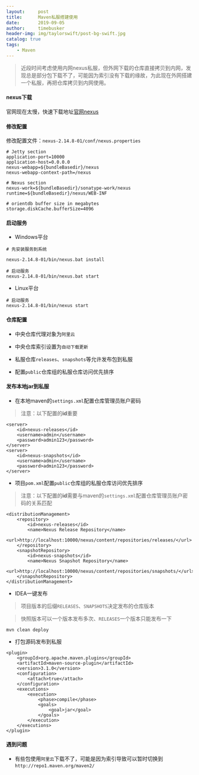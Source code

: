 ```yaml
---
layout:     post
title:      Maven私服搭建使用
date:       2019-09-05
author:     timebusker
header-img: img/taylorswift/post-bg-swift.jpg
catalog: true
tags:
    - Maven
---  
```


> 近段时间考虑使用内网nexus私服，但外网下载的仓库直接拷贝到内网，发现总是部分包下载不了，可能因为索引没有下载的缘故，为此现在外网搭建一个私服，再把仓库拷贝到内网使用。

#### nexus下载

官网现在太慢，快速下载地址[官网nexus](https://pan.baidu.com/s/1GPN8D1iIl79vLQBphO_qWg)

#### 修改配置

修改配置文件：`nexus-2.14.8-01/conf/nexus.properties`

```
# Jetty section
application-port=10000
application-host=0.0.0.0
nexus-webapp=${bundleBasedir}/nexus
nexus-webapp-context-path=/nexus

# Nexus section
nexus-work=${bundleBasedir}/sonatype-work/nexus
runtime=${bundleBasedir}/nexus/WEB-INF

# orientdb buffer size in megabytes
storage.diskCache.bufferSize=4096
```


#### 启动服务  

- Windows平台

```
# 先安装服务到系统

nexus-2.14.8-01/bin/nexus.bat install

# 启动服务
nexus-2.14.8-01/bin/nexus.bat start
```

- Linux平台

```
# 启动服务
nexus-2.14.8-01/bin/nexus start
```

#### 仓库配置

- 中央仓库代理对象为`阿里云`

- 中央仓库索引设置为`自动下载更新`

- 私服仓库`releases`、`snapshots`等允许发布包到私服

- 配置`public`仓库组的私服仓库访问优先排序


#### 发布本地jar到私服

- 在本地maven的`settings.xml`配置仓库管理员账户密码

> 注意：以下配置的**id**重要

```
<server>  
    <id>nexus-releases</id>  
    <username>admin</username>  
    <password>admin123</password>  
</server>  
<server>  
    <id>nexus-snapshots</id>  
    <username>admin</username>  
    <password>admin123</password>  
</server>
```

- 项目`pom.xml`配置`public`仓库组的私服仓库访问优先排序

> 注意：以下配置的**id**需要与maven的`settings.xml`配置仓库管理员账户密码的关系匹配

```
<distributionManagement>
    <repository>
        <id>nexus-releases</id>
        <name>Nexus Release Repository</name>
        <url>http://localhost:10000/nexus/content/repositories/releases/</url>
    </repository>
    <snapshotRepository>
        <id>nexus-snapshots</id>
        <name>Nexus Snapshot Repository</name>
        <url>http://localhost:10000/nexus/content/repositories/snapshots/</url>
    </snapshotRepository>
</distributionManagement>
```

- IDEA一键发布

> 项目版本的后缀`RELEASES`、`SNAPSHOTS`决定发布的仓库版本

> 快照版本可以一个版本发布多次、`RELEASES`一个版本只能发布一下

```
mvn clean deploy
```

- 打包源码发布到私服

```
<plugin>
    <groupId>org.apache.maven.plugins</groupId>
    <artifactId>maven-source-plugin</artifactId>
    <version>3.1.0</version>
    <configuration>
        <attach>true</attach>
    </configuration>
    <executions>
        <execution>
            <phase>compile</phase>
            <goals>
                <goal>jar</goal>
            </goals>
        </execution>
    </executions>
</plugin>
```

#### 遇到问题

- 有些包使用`阿里云`下载不了，可能是因为索引导致可以暂时切换到`http://repo1.maven.org/maven2/`


